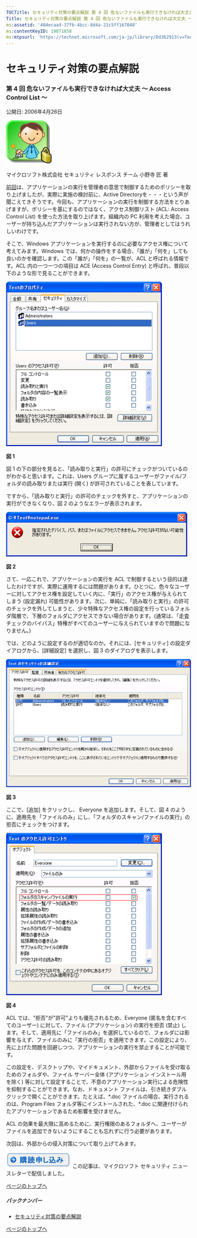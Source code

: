 ```yaml
---
TOCTitle: セキュリティ対策の要点解説 第 4 回 危ないファイルも実行できなければ大丈夫 ～ Access Control List ～
Title: セキュリティ対策の要点解説 第 4 回 危ないファイルも実行できなければ大丈夫 ～ Access Control List ～
ms:assetid: '404ecaad-37fb-4bcc-8d4a-21c5ff167048'
ms:contentKeyID: 19871858
ms:mtpsurl: 'https://technet.microsoft.com/ja-jp/library/Dd362913(v=TechNet.10)'
---
```


セキュリティ対策の要点解説
==========================

### 第 4 回 危ないファイルも実行できなければ大丈夫 ～ Access Control List ～

公開日: 2006年4月26日

![](images/Dd362913.SecPoint(ja-jp,TechNet.10).gif)

マイクロソフト株式会社
セキュリティ レスポンス チーム
小野寺 匠 著

[前回](https://technet.microsoft.com/ja-jp/library/1ceda3fe-8f9b-434d-8f43-f690211e38c8(v=TechNet.10))は、アプリケーションの実行を管理者の意思で制御するためのポリシーを取り上げましたが、実際に実施の検討前に、Active Directoryを・・・という声が聞こえてきそうです。今回も、アプリケーションの実行を制御する方法をとりあげますが、ポリシーを基にするのではなく、アクセス制御リスト (ACL: Access Control List) を使った方法を取り上げます。組織内の PC 利用を考えた場合、ユーザーが持ち込んだアプリケーションは実行されない方が、管理者としてはうれしいわけです。

そこで、Windows アプリケーションを実行するのに必要なアクセス権について考えてみます。Windows では、何かの操作をする場合、「誰が」「何を」しても良いのかを確認します。この「誰が」「何を」の一覧が、ACL と呼ばれる情報です。ACL 内の一つ一つの項目は ACE (Access Control Entry) と呼ばれ、普段以下のような形で見ることができます。

![](images/Dd362913.secpoint0004_01(ja-jp,TechNet.10).gif)

**図 1**

図 1 の下の部分を見ると、「読み取りと実行」の許可にチェックがついているのがわかると思います。これは、Users グループに属するユーザーがファイル/フォルダの読み取りまたは実行 (開く) が許可されていることを表しています。

ですから、「読み取りと実行」の許可のチェックを外すと、アプリケーションの実行ができなくなり、図 2 のようなエラーが表示されます。

![](images/Dd362913.secpoint0004_02(ja-jp,TechNet.10).gif)

**図 2**

さて、一応これで、アプリケーションの実行を ACL で制御するという目的は達したわけですが、実際に運用するには問題があります。ひとつに、色々なユーザーに対してアクセス権を設定していく内に、「実行」のアクセス権が与えられてしまう (設定漏れ) 可能性があります。次に、単純に、「読み取りと実行」の許可のチェックを外してしまうと、少々特殊なアクセス権の設定を行っているフォルダ階層で、下層のフォルダにアクセスできない場合があります。(通常は、「走査チェックのバイパス」特権がすべてのユーザーに与えられていますので問題になりません。)

では、どのように設定するのが適切なのか。それには、\[セキュリティ\] の設定ダイアログから、\[詳細設定\] を選択し、図 3 のダイアログを表示します。

![](images/Dd362913.secpoint0004_03(ja-jp,TechNet.10).gif)

**図 3**

ここで、\[追加\] をクリックし、 Everyone を追加します。そして、図 4 のように、適用先を「ファイルのみ」にし、「フォルダのスキャン/ファイルの実行」の拒否にチェックをつけます。

![](images/Dd362913.secpoint0004_04(ja-jp,TechNet.10).gif)

**図 4**

ACL では、"拒否"が"許可"よりも優先されるため、Everyone (匿名を含むすべてのユーザー) に対して、ファイル (アプリケーション) の実行を拒否 (禁止) します。そして、適用先に「ファイルのみ」を選択しているので、フォルダには影響を与えず、ファイルのみに「実行の拒否」を適用できます。この設定により、先に上げた問題を回避しつつ、アプリケーションの実行を禁止することが可能です。

この設定を、デスクトップや、マイドキュメント、外部からファイルを受け取るためのフォルダや、ファイル サーバー全体 (アプリケーション インストール用を除く) 等に対して設定することで、不意のアプリケーション実行による危険性を抑制することができます。なお、ドキュメント ファイルは、引き続きダブルクリックで開くことができます。たとえば、\*.doc ファイルの場合、実行されるのは、Program Files フォルダ等にインストールされた、\*.doc に関連付けられたアプリケーションであるため影響を受けません。

ACL の効果を最大限に高めるために、実行権限のあるフォルダへ、ユーザーがファイルを追加できないようにすることも忘れずに行う必要があります。

次回は、外部からの侵入対策について取り上げてみます。

[![](images/Dd362913.btn_reg_today(ja-jp,TechNet.10).jpg)](https://technet.microsoft.com/ja-jp/library/d2607610-3137-420b-9bbf-2552bec68922(v=TechNet.10))
この記事は、マイクロソフト セキュリティ ニュースレターで配信しました。

[](#mainsection)[ページのトップへ](#mainsection)

##### バックナンバー

-   [セキュリティ対策の要点解説](https://technet.microsoft.com/ja-jp/library/f301b3b4-fdcc-43f8-846e-135538db4edf(v=TechNet.10))

[](#mainsection)[ページのトップへ](#mainsection)
